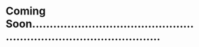 # Coming Soon..........................................................................................
